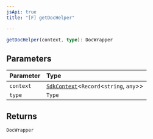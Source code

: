 ```yaml
---
jsApi: true
title: "[F] getDocHelper"

---
```

```ts
getDocHelper(context, type): DocWrapper
```

## Parameters

| Parameter | Type |
| :------ | :------ |
| `context` | [`SdkContext`](../interfaces/SdkContext.md)<`Record`<`string`, `any`\>\> |
| `type` | `Type` |

## Returns

`DocWrapper`
